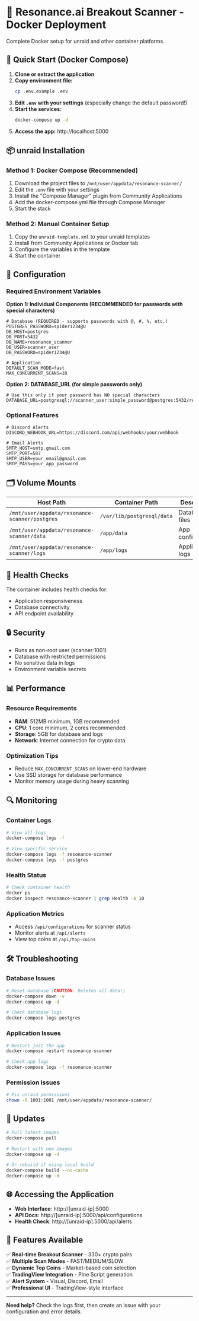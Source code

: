 # 🐳 Resonance.ai Breakout Scanner - Docker Deployment

Complete Docker setup for unraid and other container platforms.

## 🚀 Quick Start (Docker Compose)

1. **Clone or extract the application**
2. **Copy environment file:**
   ```bash
   cp .env.example .env
   ```
3. **Edit `.env` with your settings** (especially change the default password!)
4. **Start the services:**
   ```bash
   docker-compose up -d
   ```
5. **Access the app:** http://localhost:5000

## 📦 unraid Installation

### Method 1: Docker Compose (Recommended)
1. Download the project files to `/mnt/user/appdata/resonance-scanner/`
2. Edit the `.env` file with your settings
3. Install the "Compose Manager" plugin from Community Applications
4. Add the docker-compose.yml file through Compose Manager
5. Start the stack

### Method 2: Manual Container Setup
1. Copy the `unraid-template.xml` to your unraid templates
2. Install from Community Applications or Docker tab
3. Configure the variables in the template
4. Start the container

## 🔧 Configuration

### Required Environment Variables

**Option 1: Individual Components (RECOMMENDED for passwords with special characters)**
```env
# Database (REQUIRED - supports passwords with @, #, %, etc.)
POSTGRES_PASSWORD=spider1234@U
DB_HOST=postgres
DB_PORT=5432
DB_NAME=resonance_scanner
DB_USER=scanner_user
DB_PASSWORD=spider1234@U

# Application
DEFAULT_SCAN_MODE=fast
MAX_CONCURRENT_SCANS=10
```

**Option 2: DATABASE_URL (for simple passwords only)**
```env
# Use this only if your password has NO special characters
DATABASE_URL=postgresql://scanner_user:simple_password@postgres:5432/resonance_scanner
```

### Optional Features
```env
# Discord Alerts
DISCORD_WEBHOOK_URL=https://discord.com/api/webhooks/your/webhook

# Email Alerts
SMTP_HOST=smtp.gmail.com
SMTP_PORT=587
SMTP_USER=your_email@gmail.com
SMTP_PASS=your_app_password
```

## 🗂️ Volume Mounts

| Host Path | Container Path | Description |
|-----------|----------------|-------------|
| `/mnt/user/appdata/resonance-scanner/postgres` | `/var/lib/postgresql/data` | Database files |
| `/mnt/user/appdata/resonance-scanner/data` | `/app/data` | App configuration |
| `/mnt/user/appdata/resonance-scanner/logs` | `/app/logs` | Application logs |

## 🏥 Health Checks

The container includes health checks for:
- Application responsiveness
- Database connectivity
- API endpoint availability

## 🔒 Security

- Runs as non-root user (scanner:1001)
- Database with restricted permissions
- No sensitive data in logs
- Environment variable secrets

## 📊 Performance

### Resource Requirements
- **RAM**: 512MB minimum, 1GB recommended
- **CPU**: 1 core minimum, 2 cores recommended
- **Storage**: 5GB for database and logs
- **Network**: Internet connection for crypto data

### Optimization Tips
- Reduce `MAX_CONCURRENT_SCANS` on lower-end hardware
- Use SSD storage for database performance
- Monitor memory usage during heavy scanning

## 🔍 Monitoring

### Container Logs
```bash
# View all logs
docker-compose logs -f

# View specific service
docker-compose logs -f resonance-scanner
docker-compose logs -f postgres
```

### Health Status
```bash
# Check container health
docker ps
docker inspect resonance-scanner | grep Health -A 10
```

### Application Metrics
- Access `/api/configurations` for scanner status
- Monitor alerts at `/api/alerts`
- View top coins at `/api/top-coins`

## 🛠️ Troubleshooting

### Database Issues
```bash
# Reset database (CAUTION: Deletes all data!)
docker-compose down -v
docker-compose up -d

# Check database logs
docker-compose logs postgres
```

### Application Issues
```bash
# Restart just the app
docker-compose restart resonance-scanner

# Check app logs
docker-compose logs -f resonance-scanner
```

### Permission Issues
```bash
# Fix unraid permissions
chown -R 1001:1001 /mnt/user/appdata/resonance-scanner/
```

## 🚀 Updates

```bash
# Pull latest images
docker-compose pull

# Restart with new images
docker-compose up -d

# Or rebuild if using local build
docker-compose build --no-cache
docker-compose up -d
```

## 🌐 Accessing the Application

- **Web Interface**: http://[unraid-ip]:5000
- **API Docs**: http://[unraid-ip]:5000/api/configurations
- **Health Check**: http://[unraid-ip]:5000/api/alerts

## 📱 Features Available

✅ **Real-time Breakout Scanner** - 330+ crypto pairs  
✅ **Multiple Scan Modes** - FAST/MEDIUM/SLOW  
✅ **Dynamic Top Coins** - Market-based coin selection  
✅ **TradingView Integration** - Pine Script generation  
✅ **Alert System** - Visual, Discord, Email  
✅ **Professional UI** - TradingView-style interface  

---

**Need help?** Check the logs first, then create an issue with your configuration and error details.